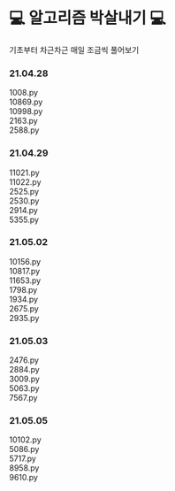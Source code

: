
# 💻 알고리즘 박살내기 💻  
기초부터 차근차근 매일 조금씩 풀어보기

### 21.04.28  
1008.py  
10869.py  
10998.py   
2163.py  
2588.py  

### 21.04.29  
11021.py  
11022.py  
2525.py    
2530.py  
2914.py  
5355.py  

### 21.05.02  
10156.py  
10817.py  
11653.py  
1798.py  
1934.py  
2675.py  
2935.py  

### 21.05.03  
2476.py  
2884.py  
3009.py  
5063.py  
7567.py  

### 21.05.05  
10102.py  
5086.py  
5717.py  
8958.py  
9610.py  

